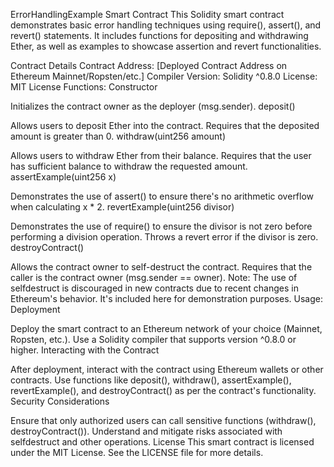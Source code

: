 ErrorHandlingExample Smart Contract
This Solidity smart contract demonstrates basic error handling techniques using require(), assert(), and revert() statements. It includes functions for depositing and withdrawing Ether, as well as examples to showcase assertion and revert functionalities.

Contract Details
Contract Address: [Deployed Contract Address on Ethereum Mainnet/Ropsten/etc.]
Compiler Version: Solidity ^0.8.0
License: MIT License
Functions:
Constructor

Initializes the contract owner as the deployer (msg.sender).
deposit()

Allows users to deposit Ether into the contract.
Requires that the deposited amount is greater than 0.
withdraw(uint256 amount)

Allows users to withdraw Ether from their balance.
Requires that the user has sufficient balance to withdraw the requested amount.
assertExample(uint256 x)

Demonstrates the use of assert() to ensure there's no arithmetic overflow when calculating x * 2.
revertExample(uint256 divisor)

Demonstrates the use of require() to ensure the divisor is not zero before performing a division operation.
Throws a revert error if the divisor is zero.
destroyContract()

Allows the contract owner to self-destruct the contract.
Requires that the caller is the contract owner (msg.sender == owner).
Note: The use of selfdestruct is discouraged in new contracts due to recent changes in Ethereum's behavior. It's included here for demonstration purposes.
Usage:
Deployment

Deploy the smart contract to an Ethereum network of your choice (Mainnet, Ropsten, etc.).
Use a Solidity compiler that supports version ^0.8.0 or higher.
Interacting with the Contract

After deployment, interact with the contract using Ethereum wallets or other contracts.
Use functions like deposit(), withdraw(), assertExample(), revertExample(), and destroyContract() as per the contract's functionality.
Security Considerations

Ensure that only authorized users can call sensitive functions (withdraw(), destroyContract()).
Understand and mitigate risks associated with selfdestruct and other operations.
License
This smart contract is licensed under the MIT License. See the LICENSE file for more details.
